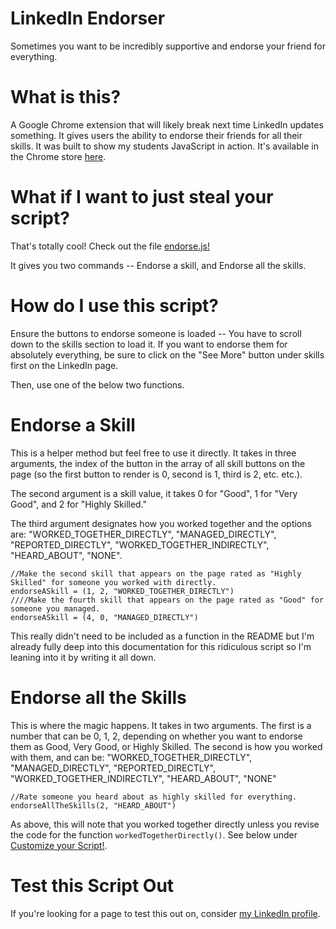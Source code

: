 # LinkedIn Endorser
Sometimes you want to be incredibly supportive and endorse your friend for everything.

# What is this?
A Google Chrome extension that will likely break next time LinkedIn updates something. It gives users the ability to endorse their friends for all their skills. It was built to show my students JavaScript in action. It's available in the Chrome store [here](https://chrome.google.com/webstore/detail/linkedin-endorser/plpojgnkonpbkjhmlgaoehheeodhango?hl=en-US).


# What if I want to just steal your script?

That's totally cool! Check out the file [endorse.js!](https://github.com/NickyEXE/LinkedIn-Endorser/blob/master/endorse.js)

It gives you two commands -- Endorse a skill, and Endorse all the skills.

# How do I use this script? 
Ensure the buttons to endorse someone is loaded -- You have to scroll down to the skills section to load it. If you want to endorse them for absolutely everything, be sure to click on the "See More" button under skills first on the LinkedIn page.

Then, use one of the below two functions.

# Endorse a Skill

This is a helper method but feel free to use it directly. It takes in three arguments, the index of the button in the array of all skill buttons on the page (so the first button to render is 0, second is 1, third is 2, etc. etc.).

The second argument is a skill value, it takes 0 for "Good", 1 for "Very Good", and 2 for "Highly Skilled."

The third argument designates how you worked together and the options are: "WORKED_TOGETHER_DIRECTLY", "MANAGED_DIRECTLY", "REPORTED_DIRECTLY", "WORKED_TOGETHER_INDIRECTLY", "HEARD_ABOUT", "NONE".

```
//Make the second skill that appears on the page rated as "Highly Skilled" for someone you worked with directly.
endorseASkill = (1, 2, "WORKED_TOGETHER_DIRECTLY")
////Make the fourth skill that appears on the page rated as "Good" for someone you managed.
endorseASkill = (4, 0, "MANAGED_DIRECTLY")
```

This really didn't need to be included as a function in the README but I'm already fully deep into this documentation for this ridiculous script so I'm leaning into it by writing it all down.

# Endorse all the Skills

This is where the magic happens. It takes in two arguments. The first is a number that can be 0, 1, 2, depending on whether you want to endorse them as Good, Very Good, or Highly Skilled. The second is how you worked with them, and can be: "WORKED_TOGETHER_DIRECTLY", "MANAGED_DIRECTLY", "REPORTED_DIRECTLY", "WORKED_TOGETHER_INDIRECTLY", "HEARD_ABOUT", "NONE"

```
//Rate someone you heard about as highly skilled for everything.
endorseAllTheSkills(2, "HEARD_ABOUT")

```

As above, this will note that you worked together directly unless you revise the code for the function `workedTogetherDirectly()`. See below under [Customize your Script!](#Customize-your-Script).

# Test this Script Out

If you're looking for a page to test this out on, consider [my LinkedIn profile](https://www.linkedin.com/in/ndover/).
